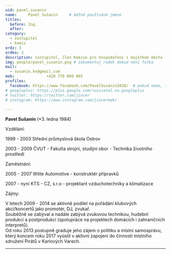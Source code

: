 ```yaml
---
uid: pavel.susanin
name:     Pavel Sušanin  	# běžně používáné jméno
titles:
  before: Ing.
  after:
category:
  - zastupitel
  - komis
ordz: 3
ordko: 2
description: zastupitel, člen Komise pro hospodaření s majetkem města
img: people/pavel_susanin.png # zakomentuj radek dokud není fotka
mail:
  - susanin.kv@gmail.com
mob:			  +420 776 009 865
profiles:
  facebook: https://www.facebook.com/PavelSusanin2018/  # pokud nema, staci smazat tuto radku
# googleplus: https://plus.google.com/+uzivatel.na.googleplus
# twitter: https://twitter.com/jincer
# instagram: https://www.instagram.com/jincermak/ 
   
---
```


**Pavel Sušanin** (*3. ledna 1984)

Vzdělání:

1999 - 2003 Střední průmyslová škola Ostrov

2003 - 2009 ČVUT - Fakulta strojní, studijní obor - Technika životního prostředí

Zaměstnání:

2005 - 2007 Witte Automotive - konstruktér přípravků

2007 - nyní KTS - CZ, s.r.o - projektant vzduchotechniky a klimatizace

Zájmy:

V letech 2009 - 2014 se aktivně podílel na pořádání klubových akcí/koncertů jako promotér, DJ, zvukař.  
Souběžně se zabýval a nadále zabývá zvukovou technikou, hudební produkcí a postprodukcí (spolupráce na projektech domácích i zahraničních interpretů).  
Od roku 2013 postupně graduje jeho zájem o politiku a místní samosprávu, který koncem roku 2017 vyústil v aktivní zapojení do činnosti místního sdružení Pirátů v Karlových Varech.

- - - 
